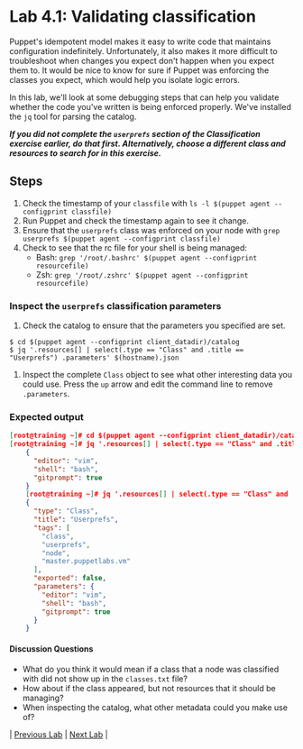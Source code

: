 # Lab 4.1: Validating classification

Puppet's idempotent model makes it easy to write code that maintains configuration indefinitely. Unfortunately, it also makes it more difficult to troubleshoot when changes you expect don't happen when you expect them to. It would be nice to know for sure if Puppet was enforcing the classes you expect, which would help you isolate logic errors.

In this lab, we'll look at some debugging steps that can help you validate whether the code you've written is being enforced properly. We've installed the `jq` tool for parsing the catalog.

**_If you did not complete the `userprefs` section of the Classification exercise earlier, do that first. Alternatively, choose a different class and resources to search for in this exercise._**

## Steps

1. Check the timestamp of your `classfile` with `ls -l $(puppet agent --configprint classfile)`
1. Run Puppet and check the timestamp again to see it change.
1. Ensure that the `userprefs` class was enforced on your node with `grep userprefs $(puppet agent --configprint classfile)`
1. Check to see that the rc file for your shell is being managed:
    * Bash: `grep '/root/.bashrc' $(puppet agent --configprint resourcefile)`
    * Zsh: `grep '/root/.zshrc' $(puppet agent --configprint resourcefile)`

### Inspect the `userprefs` classification parameters

1. Check the catalog to ensure that the parameters you specified are set.

```
$ cd $(puppet agent --configprint client_datadir)/catalog
$ jq '.resources[] | select(.type == "Class" and .title == "Userprefs") .parameters' $(hostname).json
```

1. Inspect the complete `Class` object to see what other interesting data you could use. Press the `up` arrow and edit the command line to remove `.parameters`.

### Expected output

```json
[root@training ~]# cd $(puppet agent --configprint client_datadir)/catalog
[root@training ~]# jq '.resources[] | select(.type == "Class" and .title == "Userprefs").parameters'      $(hostname).json
    {
      "editor": "vim",
      "shell": "bash",
      "gitprompt": true
    }
    [root@training ~]# jq '.resources[] | select(.type == "Class" and .title == "Userprefs")' $(hostname).json
    {
      "type": "Class",
      "title": "Userprefs",
      "tags": [
        "class",
        "userprefs",
        "node",
        "master.puppetlabs.vm"
      ],
      "exported": false,
      "parameters": {
        "editor": "vim",
        "shell": "bash",
        "gitprompt": true
      }
    }
```

#### Discussion Questions

* What do you think it would mean if a class that a node was classified with did
  not show up in the `classes.txt` file?
* How about if the class appeared, but not resources that it should be managing?
* When inspecting the catalog, what other metadata could you make use of?

|  [Previous Lab]()  |  [Next Lab]()  |